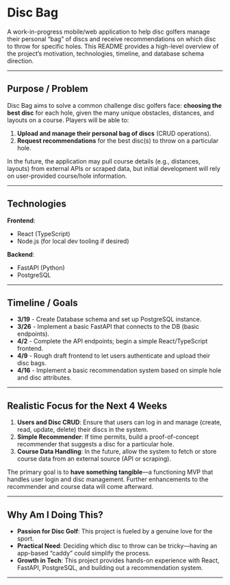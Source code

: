 # Disc Bag

A work-in-progress mobile/web application to help disc golfers manage their personal “bag” of discs and receive recommendations on which disc to throw for specific holes. This README provides a high-level overview of the project’s motivation, technologies, timeline, and database schema direction.

---

## Purpose / Problem

Disc Bag aims to solve a common challenge disc golfers face: **choosing the best disc** for each hole, given the many unique obstacles, distances, and layouts on a course. Players will be able to:

1. **Upload and manage their personal bag of discs** (CRUD operations).
2. **Request recommendations** for the best disc(s) to throw on a particular hole.

In the future, the application may pull course details (e.g., distances, layouts) from external APIs or scraped data, but initial development will rely on user-provided course/hole information.

---

## Technologies

**Frontend**: 
- React (TypeScript)
- Node.js (for local dev tooling if desired)

**Backend**: 
- FastAPI (Python)
- PostgreSQL

---

## Timeline / Goals

- **3/19** - Create Database schema and set up PostgreSQL instance.
- **3/26** - Implement a basic FastAPI that connects to the DB (basic endpoints).
- **4/2** - Complete the API endpoints; begin a simple React/TypeScript frontend.
- **4/9** - Rough draft frontend to let users authenticate and upload their disc bags.
- **4/16** - Implement a basic recommendation system based on simple hole and disc attributes.

---

## Realistic Focus for the Next 4 Weeks

1. **Users and Disc CRUD**: Ensure that users can log in and manage (create, read, update, delete) their discs in the system.  
2. **Simple Recommender**: If time permits, build a proof-of-concept recommender that suggests a disc for a particular hole.  
3. **Course Data Handling**: In the future, allow the system to fetch or store course data from an external source (API or scraping).  

The primary goal is to **have something tangible**—a functioning MVP that handles user login and disc management. Further enhancements to the recommender and course data will come afterward.

---

## Why Am I Doing This?

- **Passion for Disc Golf**: This project is fueled by a genuine love for the sport.  
- **Practical Need**: Deciding which disc to throw can be tricky—having an app-based “caddy” could simplify the process.  
- **Growth in Tech**: This project provides hands-on experience with React, FastAPI, PostgreSQL, and building out a recommendation system.

---
